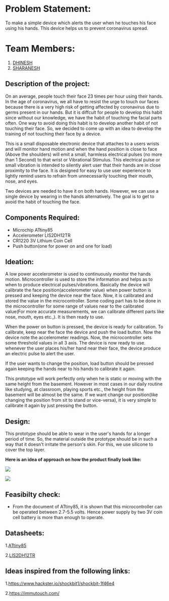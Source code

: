 # Problem Statement:
To make a simple device which alerts the user when he touches his face using his hands. This device helps us to prevent coronavirus spread.

# Team Members:

1. [DHINESH](https://github.com/BalaDhinesh)
2. [SHARANESH](https://github.com/rsharanesh-iitm)

## Description of the project:
On an average, people touch their face 23 times per hour using their hands. In the age of coronavirus, we all have to resist the urge to touch our faces because there is a very high risk of getting affected by coronavirus due to germs present in our hands. But it is diffcult for people to develop this habit since without our knowledge, we have the habit of touching the facial parts often. One way to avoid doing this habit is to develop another habit of not touching their face. So, we decided to come up with an idea to develop the training of not touching their face by a device.


This is a small disposable electronic device that attaches to a users wrists and will monitor hand motion and when the hand position is close to face (Above the shoulders) will emit a small, harmless electrical pulses (no more than 1 Second) to that wrist or Vibrational Stimulus.  This electrical pulse or small vibration is intended to silently alert user that their hands are in close proximity to the face.  It is designed for easy to use user experience to lightly remind users to refrain from unnecessarily touching their mouth, nose, and eyes.



Two devices are needed to have it on both hands. However, we can use a single device by wearing in the hands alternatively. The goal is to get to avoid the habit of touching the face.


## Components Required:
- Microchip ATtiny85
- Accelerometer LIS2DH12TR
- CR1220 3V Lithium Coin Cell
- Push button(one for power on and one for load)



## Ideation:
A low power accelerometer is used to continuously monitor the hands motion. Microcontroller is used to store the information and helps as to when to produce electrical pulses/vibrations. Basically the device will calibrate the face position(accelerometer value) when power button is pressed and keeping the device near the face. Now, it is calibrated and stored the value in the microcontroller. Some coding part has to be done in the microcontroller for some range of values near to the calibrated value(For more accurate measurements, we can calibrate different parts like nose, mouth, eyes etc.,). It is then ready to use.

When the power on button is pressed, the device is ready for calibration. To calibrate, keep near the face the device and push the load button. Now the device note the accelerometer readings. Now, the microcontroller sets some threshold values in all 3 axis. The device is now ready to use. whenever the user places his/her hand near their face, the device produce an electric pulse to alert the user. 

If the user wants to change the position, load button should be pressed again keeping the hands near to his hands to calibrate it again.



This prototype will work perfectly only when he is static or moving with the same height from the basement. However in most cases in our daily routine like studying, at classroom, playing sports etc., the height from the basement will be almost be the same. If we want change our position(like changing the position from sit to stand or vice-versa), it is very simple to calibrate it again by just pressing the button.






## Design:
This prototype should be able to wear in the user's hands for a longer period of time. So, the material outside the prototype should be in such a way that it doesn't irritate the person's skin. For this, we use silicone to cover the top layer. 

__Here is an idea of approach on how the product finally look like:__

![](https://hackster.imgix.net/uploads/attachments/1102401/ks5094416709_110_kHyoq33Eic.jpg?auto=compress%2Cformat&w=740&h=555&fit=max)


![](https://hackster.imgix.net/uploads/attachments/1102402/ks969411919_106_copy_NQhzvwtCQE.jpg?auto=compress%2Cformat&w=740&h=555&fit=max)


## Feasibilty check:
- From the document of ATtiny85, it is shown that this microcontroller can be operated between 2.7-5.5 volts. Hence power supply by two 3V coin cell battery is more than enough to operate.


## Datasheets:
1.[ATtiny85](http://ww1.microchip.com/downloads/en/DeviceDoc/Atmel-2586-AVR-8-bit-Microcontroller-ATtiny25-ATtiny45-ATtiny85_Datasheet.pdf)

2.[LIS2DH12TR](https://www.st.com/en/mems-and-sensors/lis2dh12.html)


## Ideas inspired from the following links:

1.https://www.hackster.io/shockbit1/shockbit-1f46e4

2.https://immutouch.com/
